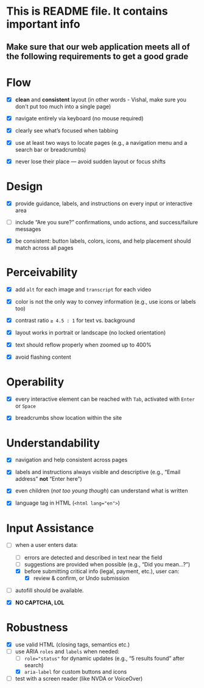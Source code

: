 # This is README file. It contains important info 

## Make sure that our web application meets all of the following requirements to get a good grade

# Flow
+ [x] **clean** and **consistent** layout (in other words - Vishal, make sure you don't put too much into a single page)
+ [x] navigate entirely via keyboard (no mouse required)
+ [x] clearly see what’s focused when tabbing
+ [x] use at least two ways to locate pages (e.g., a navigation menu and a search bar or breadcrumbs)
+ [x] never lose their place — avoid sudden layout or focus shifts


# Design
+ [x] provide guidance, labels, and instructions on every input or interactive area
+ [ ] include “Are you sure?” confirmations, undo actions, and success/failure messages
+ [x] be consistent: button labels, colors, icons, and help placement should match across all pages


# Perceivability 
+ [x] add ```alt``` for each image and ```transcript``` for each video
+ [x] color is not the only way to convey information (e.g., use icons or labels too)
+ [x] contrast ratio ```≥ 4.5 : 1``` for text vs. background
+ [x] layout works in portrait or landscape (no locked orientation)
+ [x] text should reflow properly when zoomed up to 400%
+ [x] avoid flashing content


# Operability
+ [x] every interactive element can be reached with ```Tab```, activated with ```Enter``` or ```Space```
+ [x] breadcrumbs show location within the site


# Understandability
+ [x] navigation and help consistent across pages
+ [x] labels and instructions always visible and descriptive (e.g., “Email address” **not** “Enter here”)
+ [x] even children (_not too young though_) can understand what is written
+ [x] language tag in HTML (```<html lang="en">```)


# Input Assistance
+ [ ] when a user enters data:
    + [ ] errors are detected and described in text near the field
    + [ ] suggestions are provided when possible (e.g., “Did you mean...?”)
    + [x] before submitting critical info (legal, payment, etc.), user can:
        + [x] review & confirm, or Undo submission
+ [ ] autofill should be available.
+ [x] **NO CAPTCHA, LOL**


# Robustness
+ [x] use valid HTML (closing tags, semantics etc.)
+ [ ] use ARIA ```roles``` and ```labels``` when needed: 
    + [ ] ```role="status"``` for dynamic updates (e.g., “5 results found” after search)
    + [x] ```aria-label``` for custom buttons and icons
+ [ ] test with a screen reader (like NVDA or VoiceOver)